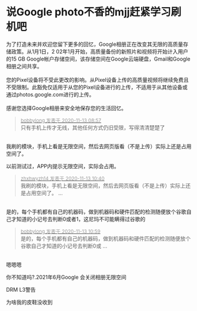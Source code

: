 # 说Google photo不香的mjj赶紧学习刷机吧


为了打造未来并欢迎您留下更多的回忆，Google相册正在改变其无限的高质量存储政策。从1月1日，2 02年1月开始，高质量备份的新照片和视频将开始计入用户的15 GB Google帐户存储空间，该存储空间在Google云端硬盘，Gmail和Google相册之间共享。<br />
<br />
您的Pixel设备将不受此更改的影响。从Pixel设备上传的高质量视频将继续免费且不受限制。此豁免仅适用于从您的Pixel设备进行的上传，不适用于从其他设备或通过photos.google.com进行的上传。<br />
<br />
感谢您选择Google相册来安全地保存您的生活回忆。

<div class="quote"><blockquote><font size="2"><a href="https://www.hostloc.com/forum.php?mod=redirect&amp;goto=findpost&amp;pid=9446869&amp;ptid=766057" target="_blank"><font color="#999999">bobbylong 发表于 2020-11-13 08:57</font></a></font><br />
只有手机上传才无线，其他任何方式仍旧受限，写得清清楚楚了</blockquote></div><br />
我刷的模块，手机上看是无限空间，然后去网页版看（不是上传）实际上还是占用空间了。<img id="aimg_sh8aS" onclick="zoom(this, this.src, 0, 0, 0)" class="zoom" src="https://cdn.jsdelivr.net/gh/hishis/forum-master/public/images/patch.gif" onmouseover="img_onmouseoverfunc(this)" onload="thumbImg(this)" border="0" alt="" />

以前测试过，APP内提示无限空间，实际会占用。

<div class="quote"><blockquote><font size="2"><a href="https://www.hostloc.com/forum.php?mod=redirect&amp;goto=findpost&amp;pid=9447381&amp;ptid=766057" target="_blank"><font color="#999999">zhxhwyzh14 发表于 2020-11-13 10:40</font></a></font><br />
我刷的模块，手机上看是无限空间，然后去网页版看（不是上传）实际上还是占用空间了。 ...</blockquote></div><br />
是的，每个手机都有自己的机器码，做到机器码和硬件匹配的检测随便放个谷歌自己才知道的小记号去判断0或者1，这尼玛不可能瞒得过谷歌的

<div class="quote"><blockquote><font size="2"><a href="https://www.hostloc.com/forum.php?mod=redirect&amp;goto=findpost&amp;pid=9447477&amp;ptid=766057" target="_blank"><font color="#999999">bobbylong 发表于 2020-11-13 10:59</font></a></font><br />
是的，每个手机都有自己的机器码，做到机器码和硬件匹配的检测随便放个谷歌自己才知道的小记号去判断0或 ...</blockquote></div><br />
嗯嗯嗯<img id="aimg_QTe0Q" onclick="zoom(this, this.src, 0, 0, 0)" class="zoom" src="https://cdn.jsdelivr.net/gh/hishis/forum-master/public/images/patch.gif" onmouseover="img_onmouseoverfunc(this)" onload="thumbImg(this)" border="0" alt="" />

你不知道吗?.2021年6月Google 会关闭相册无限空间

DRM L3警告<img src="static/image/smiley/default/lol.gif" smilieid="12" border="0" alt="" />

为啥我的皮鞋没收到
